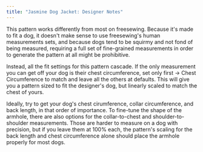 ```yaml
---
title: "Jasmine Dog Jacket: Designer Notes"
---
```


This pattern works differently from most on freesewing. Because it's made to fit a dog, it doesn't
make sense to use freesewing's human measurements sets, and because dogs tend to be squirmy and
not fond of being measured, requiring a full set of fine-grained measurements in order to generate
the pattern at all might be prohibitive.

Instead, all the fit settings for this pattern cascade. If the only measurement you can get off your
dog is their chest circumference, set only first -> Chest Circumference to match and leave all the
others at defaults. This will give you a pattern sized to fit the designer's dog, but linearly
scaled to match the chest of yours.

Ideally, try to get your dog's chest cirumference, collar circumference, and back length, in that
order of importance. To fine-tune the shape of the armhole, there are also options for the
collar-to-chest and shoulder-to-shoulder measurements. Those are harder to measure on a dog
with precision, but if you leave them at 100% each, the pattern's scaling for the back length
and chest circumference alone should place the armhole properly for most dogs.